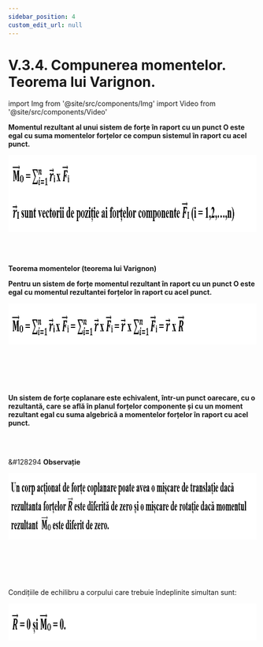 ```yaml
---
sidebar_position: 4
custom_edit_url: null
---
```


# V.3.4. Compunerea momentelor. Teorema lui Varignon.




import Img from '@site/src/components/Img'
import Video from '@site/src/components/Video'




<div class="alert alert--primary" role="alert">

**Momentul rezultant al unui sistem de forțe  în raport cu un punct O este egal cu suma momentelor forțelor ce compun sistemul în raport cu acel punct.**



<Img className="img-responsive4" src="fizica/clasa9/capitolul5/V-3-4-compunerea-momentelor-teorema-lui-varignon-poza1-formula-momentului-rezultant-al-unui-sistem-de-forte.png" width="1000" height="156" lazy={false} /> 






</div>


<br></br>



<div class="alert alert--primary" role="alert">

**Teorema momentelor (teorema lui Varignon)**

**Pentru un sistem de forțe momentul rezultant în raport cu un punct O este egal cu momentul rezultantei forțelor în raport cu acel punct.**



<Img className="img-responsive4" src="fizica/clasa9/capitolul5/V-3-4-compunerea-momentelor-teorema-lui-varignon-poza2-formula-generalizata-a-momentului-rezultant-al-unui-sistem-de-forte.png" width="1000" height="84" lazy={false} /> 

<br></br>
<br></br>

**Un sistem de forțe coplanare este echivalent, într-un punct oarecare, cu o rezultantă, care se află în planul forțelor componente și cu un moment rezultant egal cu suma algebrică a momentelor forțelor în raport cu acel punct.**



</div>

<br></br>





<div class="alert alert--secondary" role="alert">

&#128294 **Observație**


<Img className="img-responsive4" src="fizica/clasa9/capitolul5/V-3-4-compunerea-momentelor-teorema-lui-varignon-poza3-observatie.png" width="1000" height="134" lazy={false} /> 

<br></br>
<br></br>


Condițiile de echilibru a corpului care trebuie îndeplinite simultan sunt:


<Img className="img-responsive4" src="fizica/clasa9/capitolul5/V-3-4-compunerea-momentelor-teorema-lui-varignon-poza4-conditiile-de-echilibru-a-corpului.png" width="1000" height="76" lazy={false} /> 


</div>


